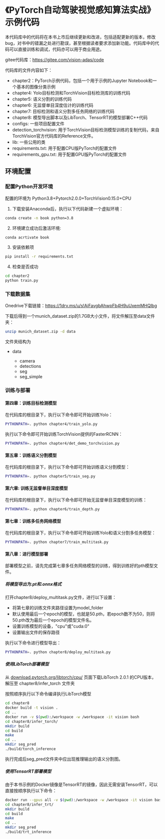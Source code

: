 # 《PyTorch自动驾驶视觉感知算法实战》示例代码
本代码库中的代码将在本书上市后继续更新和改进，包括适配更新的版本，修改bug，对书中的错漏之处进行勘误，甚至根据读者要求添加新功能。代码库中的代码可以直接训练和调试，代码亦可以用于商业用途。

gitee代码库：https://gitee.com/vision-adas/code

代码库的文件内容如下：

- chapter2：PyTorch示例代码，包括一个用于示例的Jupyter Notebook和一个基本的图像分类示例
- chapter4: Yolo目标检测和TorchVision目标检测库的训练代码
- chapter5: 语义分割的训练代码
- chapter6: 无监督单目深度估计的训练代码
- chapter7: 目标检测和语义分割多任务网络的训练代码
- chapter8: 模型导出脚本以及LibTorch、TensorRT的模型部署C++代码
- configs: 一些项目配置文件
- detection_torchvision: 用于TorchVision目标检测模型训练的复制代码，来自TorchVision官方代码库的Reference文件。
- lib: 一些公用的类
- requirements.txt: 用于配置CPU版PyTorch的配置文件
- requirements_gpu.txt: 用于配置GPU版PyTorch的配置文件

## 环境配置
### 配置Python开发环境

配置的环境为
Python3.8+Pytorch2.0.0+TorchVision0.15.0+CPU

1. 下载安装Anaconda后，执行以下代码新建一个虚拟环境：

```bash
conda create -n book python=3.8
```

2. 环境建立成功后激活环境:

```bash
conda acrtivate book
```

3. 安装依赖项

```bash
pip install -r requirements.txt
```
4. 检查是否成功
```bash
cd chapter2
python train.py
```
### 下载数据集

Onedrive下载链接：https://1drv.ms/u/s!AiFavgbAhwpFb4H9uUxemMHQlbg

下载后得到一个munich_dataset.zip的1.7GB大小文件，将文件解压至data文件夹：

```bash
unzip munich_dataset.zip -d data
```
文件夹结构为

- data

  - camera
  - detections
  - seg
  - seg_simple

### 训练与部署

#### 第四章：训练目标检测模型

在代码库的根目录下，执行以下命令即可开始训练Yolo：
```bash
PYTHONPATH=. python chapter4/train_yolo.py
```
执行以下命令即可开始训练TorchVision提供的FasterRCNN：
```bash
PYTHONPATH=. python chapter4/det_demo_torchvision.py
```

#### 第五章：训练语义分割模型

在代码库的根目录下，执行以下命令即可开始训练语义分割模型：
```bash
PYTHONPATH=. python chapter5/train_seg.py
```

#### 第六章: 训练无监督单目深度模型

在代码库的根目录下，执行以下命令即可开始无监督单目深度模型的训练：
```bash
PYTHONPATH=. python chapter6/train_depth.py
```

#### 第七章：训练多任务网络模型

在代码库的根目录下，执行以下命令即可开始训练Yolo和语义分割多任务模型：
```bash
PYTHONPATH=. python chapter7/train_multitask.py
```

#### 第八章：进行模型部署

部署模型之前，请先完成第七章多任务网络模型的训练，得到训练好的pth模型文件。

##### 将模型导出为.pt和.onnx格式

打开chapter8/deploy_multitask.py文件，进行以下设置：

- 将第七章的训练文件夹路径设置为model_folder
- 默认使用最后一个epoch的模型，也就是50.pth，若epoch数不为50，则将50.pth改为最后一个epoch的模型文件名。
- 设置训练模型的设备，"cpu"或"cuda:0"
- 设置输出文件的保存路径

执行以下命令进行模型导出：
```bash
PYTHONPATH=. python chapter8/deploy_multitask.py
```

##### 使用LibTorch部署模型

从 [download.pytorch.org/libtorch/cpu/](https://download.pytorch.org/libtorch/cpu/) 页面下载LibTorch 2.0.1 的CPU版本，解压至 chapter8/infer_torch 文件夹

按照顺序执行以下命令编译执行LibTorch模型

```bash
cd chapter8
docker build -t vision .
cd ..
docker run -v $(pwd):/workspace -w /workspace -it vision bash
cd chapter8/infer_torch/
mkdir build
cd build
make
cd ..
mkdir seg_pred
./build/torch_inference
```

执行完成后seg_pred文件夹中应出现推理输出的语义分割图。

##### 使用TensorRT部署模型

由于本书示例的Docker镜像是TensorRT的镜像，因此无需安装TensorRT，可以直接按顺序执行以下命令：

```bash
docker run --gpus all -v $(pwd):/workspace -w /workspace -it vision bash
cd chapter8/infer_trt/
mkdir build
cd build
make
cd ..
mkdir seg_pred
./build/trt_inference
```
